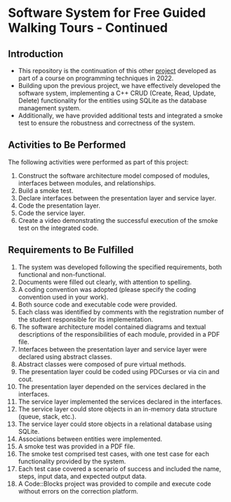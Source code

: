 # Software System for Free Guided Walking Tours - Continued

## Introduction

- This repository is the continuation of this other [project](https://github.com/lucasbbs/Assignment-T1-TP1) developed as part of a course on programming techniques in 2022.
- Building upon the previous project, we have effectively developed the software system, implementing a C++ CRUD (Create, Read, Update, Delete) functionality for the entities using SQLite as the database management system.
- Additionally, we have provided additional tests and integrated a smoke test to ensure the robustness and correctness of the system.

## Activities to Be Performed

The following activities were performed as part of this project:

1. Construct the software architecture model composed of modules, interfaces between modules, and relationships.
2. Build a smoke test.
3. Declare interfaces between the presentation layer and service layer.
4. Code the presentation layer.
5. Code the service layer.
6. Create a video demonstrating the successful execution of the smoke test on the integrated code.

## Requirements to Be Fulfilled

1. The system was developed following the specified requirements, both functional and non-functional.
2. Documents were filled out clearly, with attention to spelling.
3. A coding convention was adopted (please specify the coding convention used in your work).
4. Both source code and executable code were provided.
5. Each class was identified by comments with the registration number of the student responsible for its implementation.
6. The software architecture model contained diagrams and textual descriptions of the responsibilities of each module, provided in a PDF file.
7. Interfaces between the presentation layer and service layer were declared using abstract classes.
8. Abstract classes were composed of pure virtual methods.
9. The presentation layer could be coded using PDCurses or via cin and cout.
10. The presentation layer depended on the services declared in the interfaces.
11. The service layer implemented the services declared in the interfaces.
12. The service layer could store objects in an in-memory data structure (queue, stack, etc.).
13. The service layer could store objects in a relational database using SQLite.
14. Associations between entities were implemented.
15. A smoke test was provided in a PDF file.
16. The smoke test comprised test cases, with one test case for each functionality provided by the system.
17. Each test case covered a scenario of success and included the name, steps, input data, and expected output data.
18. A Code::Blocks project was provided to compile and execute code without errors on the correction platform.
